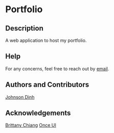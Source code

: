 # Portfolio

## Description
A web application to host my portfolio.


## Help
For any concerns, feel free to reach out by [email](mailto:jdinhbus@gmail.com?subject=[GitHub]%20Source%20Han%20Sans).


## Authors and Contributors
[Johnson Dinh](https://www.linkedin.com/in/johnson-dinh/)


## Acknowledgements
[Brittany Chiang](https://brittanychiang.com/#about)
[Once UI](https://once-ui.com/templates/magic-portfolio)